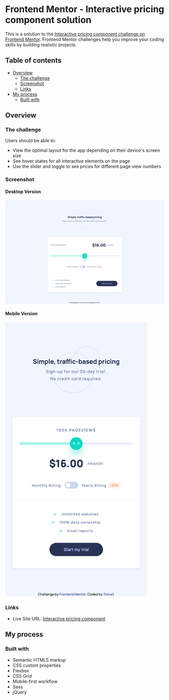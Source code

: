 # Frontend Mentor - Interactive pricing component solution

This is a solution to the [Interactive pricing component challenge on Frontend Mentor](https://www.frontendmentor.io/challenges/interactive-pricing-component-t0m8PIyY8). Frontend Mentor challenges help you improve your coding skills by building realistic projects. 

## Table of contents

- [Overview](#overview)
  - [The challenge](#the-challenge)
  - [Screenshot](#screenshot)
  - [Links](#links)
- [My process](#my-process)
  - [Built with](#built-with)

## Overview

### The challenge

Users should be able to:

- View the optimal layout for the app depending on their device's screen size
- See hover states for all interactive elements on the page
- Use the slider and toggle to see prices for different page view numbers

### Screenshot

#### Desktop Version
![](./screenshot-desktop.png)

#### Mobile Version
![](./screenshot-mobile.png)

### Links

- Live Site URL: [Interactive pricing component](https://tomwf.github.io/FEM-interactive-pricing-component-main/)

## My process

### Built with

- Semantic HTML5 markup
- CSS custom properties
- Flexbox
- CSS Grid
- Mobile-first workflow
- Sass
- jQuery
